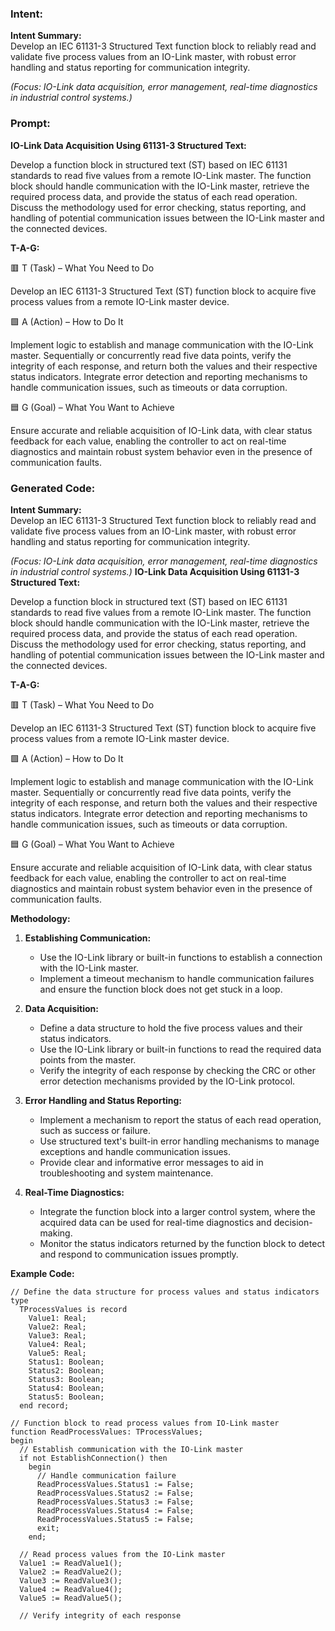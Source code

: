 ### Intent:
**Intent Summary:**  
Develop an IEC 61131-3 Structured Text function block to reliably read and validate five process values from an IO-Link master, with robust error handling and status reporting for communication integrity.  

*(Focus: IO-Link data acquisition, error management, real-time diagnostics in industrial control systems.)*

### Prompt:
**IO-Link Data Acquisition Using 61131-3 Structured Text:**

Develop a function block in structured text (ST) based on IEC 61131 standards to read five values from a remote IO-Link master. The function block should handle communication with the IO-Link master, retrieve the required process data, and provide the status of each read operation. Discuss the methodology used for error checking, status reporting, and handling of potential communication issues between the IO-Link master and the connected devices.

**T-A-G:**

🟥 T (Task) – What You Need to Do

Develop an IEC 61131-3 Structured Text (ST) function block to acquire five process values from a remote IO-Link master device.

🟩 A (Action) – How to Do It

Implement logic to establish and manage communication with the IO-Link master. Sequentially or concurrently read five data points, verify the integrity of each response, and return both the values and their respective status indicators. Integrate error detection and reporting mechanisms to handle communication issues, such as timeouts or data corruption.

🟦 G (Goal) – What You Want to Achieve

Ensure accurate and reliable acquisition of IO-Link data, with clear status feedback for each value, enabling the controller to act on real-time diagnostics and maintain robust system behavior even in the presence of communication faults.

### Generated Code:
**Intent Summary:**  
Develop an IEC 61131-3 Structured Text function block to reliably read and validate five process values from an IO-Link master, with robust error handling and status reporting for communication integrity.  

*(Focus: IO-Link data acquisition, error management, real-time diagnostics in industrial control systems.)*
**IO-Link Data Acquisition Using 61131-3 Structured Text:**

Develop a function block in structured text (ST) based on IEC 61131 standards to read five values from a remote IO-Link master. The function block should handle communication with the IO-Link master, retrieve the required process data, and provide the status of each read operation. Discuss the methodology used for error checking, status reporting, and handling of potential communication issues between the IO-Link master and the connected devices.

**T-A-G:**

🟥 T (Task) – What You Need to Do

Develop an IEC 61131-3 Structured Text (ST) function block to acquire five process values from a remote IO-Link master device.

🟩 A (Action) – How to Do It

Implement logic to establish and manage communication with the IO-Link master. Sequentially or concurrently read five data points, verify the integrity of each response, and return both the values and their respective status indicators. Integrate error detection and reporting mechanisms to handle communication issues, such as timeouts or data corruption.

🟦 G (Goal) – What You Want to Achieve

Ensure accurate and reliable acquisition of IO-Link data, with clear status feedback for each value, enabling the controller to act on real-time diagnostics and maintain robust system behavior even in the presence of communication faults. 

**Methodology:**

1. **Establishing Communication:**
   - Use the IO-Link library or built-in functions to establish a connection with the IO-Link master.
   - Implement a timeout mechanism to handle communication failures and ensure the function block does not get stuck in a loop.

2. **Data Acquisition:**
   - Define a data structure to hold the five process values and their status indicators.
   - Use the IO-Link library or built-in functions to read the required data points from the master.
   - Verify the integrity of each response by checking the CRC or other error detection mechanisms provided by the IO-Link protocol.

3. **Error Handling and Status Reporting:**
   - Implement a mechanism to report the status of each read operation, such as success or failure.
   - Use structured text's built-in error handling mechanisms to manage exceptions and handle communication issues.
   - Provide clear and informative error messages to aid in troubleshooting and system maintenance.

4. **Real-Time Diagnostics:**
   - Integrate the function block into a larger control system, where the acquired data can be used for real-time diagnostics and decision-making.
   - Monitor the status indicators returned by the function block to detect and respond to communication issues promptly.

**Example Code:**

```ST
// Define the data structure for process values and status indicators
type
  TProcessValues is record
    Value1: Real;
    Value2: Real;
    Value3: Real;
    Value4: Real;
    Value5: Real;
    Status1: Boolean;
    Status2: Boolean;
    Status3: Boolean;
    Status4: Boolean;
    Status5: Boolean;
  end record;

// Function block to read process values from IO-Link master
function ReadProcessValues: TProcessValues;
begin
  // Establish communication with the IO-Link master
  if not EstablishConnection() then
    begin
      // Handle communication failure
      ReadProcessValues.Status1 := False;
      ReadProcessValues.Status2 := False;
      ReadProcessValues.Status3 := False;
      ReadProcessValues.Status4 := False;
      ReadProcessValues.Status5 := False;
      exit;
    end;

  // Read process values from the IO-Link master
  Value1 := ReadValue1();
  Value2 := ReadValue2();
  Value3 := ReadValue3();
  Value4 := ReadValue4();
  Value5 := ReadValue5();

  // Verify integrity of each response

